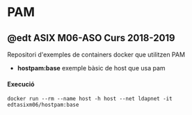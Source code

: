 # PAM
## @edt ASIX M06-ASO Curs 2018-2019

Repositori d'exemples de containers docker que utilitzen PAM

 * **hostpam:base** exemple bàsic de host que usa pam

#### Execució

```
docker run --rm --name host -h host --net ldapnet -it edtasixm06/hostpam:base
```
